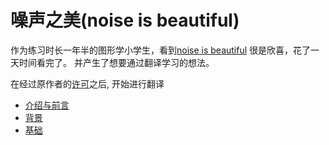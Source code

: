 # 噪声之美(noise is beautiful)

作为练习时长一年半的图形学小学生，看到[noise is beautiful](https://github.com/stegu/noiseisbeautiful) 很是欣喜，花了一天时间看完了。 并产生了想要通过翻译学习的想法。

在经过原作者的[许可](https://github.com/stegu/noiseisbeautiful/issues/2)之后, 开始进行翻译

- [介绍与前言](0_Introduction%20and%20Forword.md)
- [背景](3_Background.md)
- [基础](4_Fundamentals.md)
